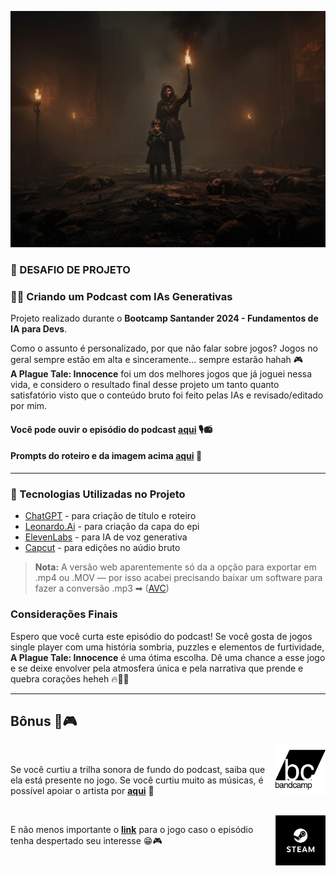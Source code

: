 <p align="center">
    <img width="700" src="Assets\PlagueTale_siblings_2.jpg">
</p>

### 💾 DESAFIO DE PROJETO
### 🤖📑 Criando um Podcast com IAs Generativas

Projeto realizado durante o **Bootcamp Santander 2024 - Fundamentos de IA para Devs**.

Como o assunto é personalizado, por que não falar sobre jogos? Jogos no geral sempre estão em alta e sinceramente... sempre estarão hahah 🎮  
**A Plague Tale: Innocence** foi um dos melhores jogos que já joguei nessa vida, e considero o resultado final desse projeto um tanto quanto satisfatório visto que o conteúdo bruto foi feito pelas IAs e revisado/editado por mim.

#### Você pode ouvir o episódio do podcast [**aqui**](https://github.com/iisrax/Podcast-with-AI/blob/main/Output/Innocence.mp3) 🎙📻
#### Prompts do roteiro e da imagem acima [**aqui**](https://github.com/iisrax/Podcast-with-AI/blob/main/Assets/prompts.md) 📖
--------------

### 👾 Tecnologias Utilizadas no Projeto
- [ChatGPT](https://chatgpt.com/) - para criação de título e roteiro
- [Leonardo.Ai](https://leonardo.ai/) - para criação da capa do epi
- [ElevenLabs](https://elevenlabs.io/) - para IA de voz generativa
- [Capcut](https://www.capcut.com/editor?__action_from=picture_Editor%20de%20v%C3%ADdeo%20completo%20e%20gratuito%20para%20todos%20criarem%20qualquer%20coisa%20de%20qualquer%20lugar&__from_page=landing_page) - para edições no aúdio bruto
> **Nota:** A versão web aparentemente só da a opção para exportar em .mp4 ou .MOV — por isso acabei precisando baixar um software para fazer a conversão .mp3 ➡ ([AVC](https://www.any-video-converter.com/en8/for_video_free/)) 

### Considerações Finais

Espero que você curta este episódio do podcast! Se você gosta de jogos single player com uma história sombria, puzzles e elementos de furtividade, **A Plague Tale: Innocence** é uma ótima escolha. Dê uma chance a esse jogo e se deixe envolver pela atmosfera única e pela narrativa que prende e quebra corações heheh 🔥🐀🐀

----------------

## Bônus 🎼🎮

<img width="80" src="Assets\bandcamp-logo.png" align="right"> <br>

Se você curtiu a trilha sonora de fundo do podcast, saiba que ela está presente no jogo. Se você curtiu muito as músicas, é possível apoiar o artista por [**aqui**](https://olivierderiviere.bandcamp.com/album/a-plague-tale-innocence-deluxe-edition) 🎵

<br /> <img width="80" src="Assets\steam-icon.png" align="right">

E não menos importante o [**link**](https://store.steampowered.com/app/752590/A_Plague_Tale_Innocence/) para o jogo caso o episódio tenha despertado seu interesse 😁🎮
</p>
